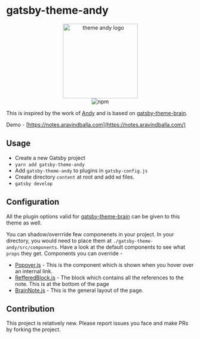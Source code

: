 # gatsby-theme-andy

<p style="text-align:center;" align="center">
<img src="https://github.com/aravindballa/gatsby-theme-andy/blob/master/andy-logo.png" alt="theme andy logo"  width="200" height="auto"/>
<br/>
<img alt="npm" src="https://img.shields.io/npm/v/gatsby-theme-andy">
</p>

This is inspired by the work of [Andy](https://notes.andymatuschak.org/About_these_notes) and is based on [gatsby-theme-brain](https://github.com/aengusmcmillin/gatsby-theme-brain).

Demo - [https://notes.aravindballa.com](https://notes.aravindballa.com/)

## Usage

- Create a new Gatsby project
- `yarn add gatsby-theme-andy`
- Add `gatsby-theme-andy` to plugins in `gatsby-config.js`
- Create directory `content` at root and add `md` files.
- `gatsby develop`

## Configuration

All the plugin options valid for [gatsby-theme-brain](https://github.com/aengusmcmillin/gatsby-theme-brain) can be given to this theme as well.

You can shadow/overrride few componenets in your project. In your directory, you would need to place them at `./gatsby-theme-andy/src/components`. Have a look at the default components to see what `props` they get. Components you can override -

- [Popover.js](https://github.com/aravindballa/gatsby-theme-andy/blob/master/src/components/Popover.js) - This is the component which is shown when you hover over an internal link.
- [RefferedBlock.js](https://github.com/aravindballa/gatsby-theme-andy/blob/master/src/components/ReferredBlock.js) - The block which contains all the references to the note. This is at the bottom of the page
- [BrainNote.js](https://github.com/aravindballa/gatsby-theme-andy/blob/master/src/components/BrainNote.js) - This is the general layout of the page.

## Contribution

This project is relatively new. Please report issues you face and make PRs by forking the project.
